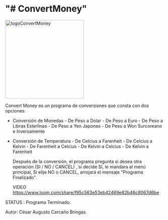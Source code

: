 <h1 aling = center>"# ConvertMoney"</h1> 


<img width="250" alt="logoConvertMoney" src="https://github.com/cesaraugustocarcanobringas/ConvertMoney/assets/132301236/a40cb01a-d37e-4782-b5bc-936c99dfe7bc">

Convert Money  es  un programa de conversiones que consta con dos opciones:
* Conversión de Monedas
          - De Peso a Dolar
          - De Peso a Euro
          - De Peso a Libras Esterlinas
          - De Peso a Yen Japones
          - De Peso a Won Surcoreano
          e Inversamente
  
* Conversión de Temperatura
          - De Celcius a Farenheit
          - De Celcius a Kelvin
          - De Farenheit a Celcius
          - De Kelvin a Celcius
          - De Kelvin a Farenheit


   Después de la conversión, el programa pregunta si desea otra operación  (SI / NO / CANCEL) ,
  si  decide SI,  le  mandara  al  menú principal,  Si elije NO  o  CANCEL,  arrojará  el  mensaje 
  "Programa Finalizado".


  VIDEO
  https://www.loom.com/share/f95c563e53eb42469e82b46c8067d6be


STATUS :  Programa Terminado.

Autor: César Augusto Carcaño Bringas.

